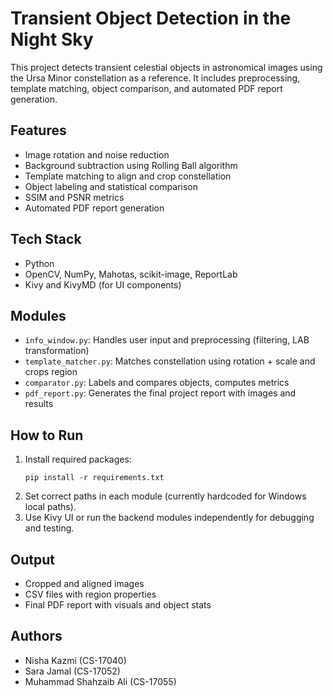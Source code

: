 # Transient Object Detection in the Night Sky

This project detects transient celestial objects in astronomical images using the Ursa Minor constellation as a reference. It includes preprocessing, template matching, object comparison, and automated PDF report generation.

## Features
- Image rotation and noise reduction
- Background subtraction using Rolling Ball algorithm
- Template matching to align and crop constellation
- Object labeling and statistical comparison
- SSIM and PSNR metrics
- Automated PDF report generation

## Tech Stack
- Python
- OpenCV, NumPy, Mahotas, scikit-image, ReportLab
- Kivy and KivyMD (for UI components)

## Modules
- `info_window.py`: Handles user input and preprocessing (filtering, LAB transformation)
- `template_matcher.py`: Matches constellation using rotation + scale and crops region
- `comparator.py`: Labels and compares objects, computes metrics
- `pdf_report.py`: Generates the final project report with images and results

## How to Run
1. Install required packages:
    ```
    pip install -r requirements.txt
    ```
2. Set correct paths in each module (currently hardcoded for Windows local paths).
3. Use Kivy UI or run the backend modules independently for debugging and testing.

## Output
- Cropped and aligned images
- CSV files with region properties
- Final PDF report with visuals and object stats

## Authors
- Nisha Kazmi (CS-17040)
- Sara Jamal (CS-17052)
- Muhammad Shahzaib Ali (CS-17055)
